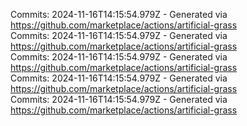 Commits: 2024-11-16T14:15:54.979Z - Generated via https://github.com/marketplace/actions/artificial-grass
<br>
Commits: 2024-11-16T14:15:54.979Z - Generated via https://github.com/marketplace/actions/artificial-grass
<br>
Commits: 2024-11-16T14:15:54.979Z - Generated via https://github.com/marketplace/actions/artificial-grass
<br>
Commits: 2024-11-16T14:15:54.979Z - Generated via https://github.com/marketplace/actions/artificial-grass
<br>
Commits: 2024-11-16T14:15:54.979Z - Generated via https://github.com/marketplace/actions/artificial-grass
<br>
